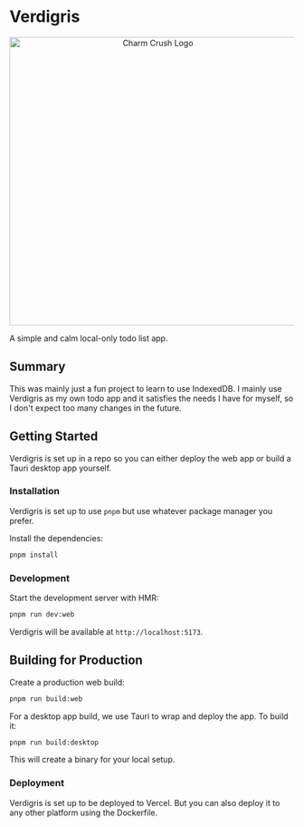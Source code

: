# Verdigris

<p align="center">
    <a href="https://stuff.charm.sh/crush/charm-crush.png"><img width="509" alt="Charm Crush Logo" src="https://github.com/user-attachments/assets/12a8acac-3527-4131-8426-266e1d098dd0" /></a><br />
</p

<p align="center">A simple and calm local-only todo list app.</p>


## Summary

This was mainly just a fun project to learn to use IndexedDB. I mainly use Verdigris as my own todo app and it satisfies the needs I have for myself, so I don't expect too many changes in the future.

## Getting Started

Verdigris is set up in a repo so you can either deploy the web app or build a Tauri desktop app yourself.

### Installation

Verdigris is set up to use `pnpm` but use whatever package manager you prefer.

Install the dependencies:

```bash
pnpm install
```

### Development

Start the development server with HMR:

```bash
pnpm run dev:web
```

Verdigris will be available at `http://localhost:5173`.

## Building for Production

Create a production web build:

```bash
pnpm run build:web
```

For a desktop app build, we use Tauri to wrap and deploy the app. To build it:

```bash
pnpm run build:desktop
```

This will create a binary for your local setup.

### Deployment

Verdigris is set up to be deployed to Vercel. But you can also deploy it to any other platform using the Dockerfile.

